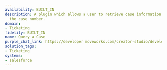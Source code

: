 ```yaml
---
availability: BUILT_IN
description: A plugin which allows a user to retrieve case information by entering
  the case number.
domain:
- Ticketing
fidelity: BUILT_IN
name: Query a Case
purple_chat_link: https://developer.moveworks.com/creator-studio/developer-tools/purple-chat/?conversation=%7B%22startTimestamp%22%3A%2211%3A43%2BAM%22%2C%22messages%22%3A%5B%7B%22parts%22%3A%5B%7B%22richText%22%3A%22%3Cp%3ECan+you+get+me+the+details+for+case+CASE-12745%3F%3C%2Fp%3E%22%7D%5D%2C%22role%22%3A%22user%22%7D%2C%7B%22parts%22%3A%5B%7B%22reasoningSteps%22%3A%5B%7B%22richText%22%3A%22%3Cp%3EWorking+on%3A+%E2%80%9CDetails+for+CASE-12745%E2%80%9D%3C%2Fp%3E%22%2C%22status%22%3A%22success%22%7D%2C%7B%22richText%22%3A%22%3Cp%3ERetrieving+case+information+for+%E2%80%9CCASE-12745%5C%22%3C%2Fp%3E%22%2C%22status%22%3A%22success%22%7D%2C%7B%22richText%22%3A%22%3Cp%3E%3Cem%3ESummarizing+based+on+%3C%2Fem%3E%3Cstrong%3E1%3C%2Fstrong%3E%3Cem%3E+top+resource%3C%2Fem%3E%3C%2Fp%3E%22%2C%22status%22%3A%22success%22%7D%5D%7D%5D%2C%22role%22%3A%22assistant%22%2C%22showFeedbackTray%22%3Afalse%7D%2C%7B%22parts%22%3A%5B%7B%22richText%22%3A%22%3Cp%3E%3Ca+href%3D%5C%22salesforce.com%5C%22%3E%3Cstrong%3ECASE-12745%3A%3C%2Fstrong%3E%3C%2Fa%3E%3Cstrong%3E+Inquiry+about+product+pricing%3C%2Fstrong%3E%3Cbr%3E%5Cn%3Cbr%3E%5Cn%3Cstrong%3EStatus%3C%2Fstrong%3E%3Cbr%3E%5CnIn+Progress%3Cbr%3E%5Cn%3Cbr%3E%5Cn%3Cstrong%3ELast+Activity%3C%2Fstrong%3E%3Cbr%3E%5CnSales+rep+said%3A+Sent+quote+to+customer%3Cbr%3E%5Cn%3Cbr%3E%5Cn%3Cstrong%3EAccount%3Cbr%3E%5Cn%3C%2Fstrong%3EAcme+Corp%3Cstrong%3E%3Cbr%3E%5Cn%3Cbr%3E%5CnCreated+at%3Cbr%3E%5Cn%3C%2Fstrong%3EFriday%2C+February+10%2C+2025+-+5%3A38AM+PST%3Cbr%3E%5Cn%3Cbr%3E%5Cn%3Cstrong%3EOwner%3A%3C%2Fstrong%3E%3Cbr%3E%5CnJohn+Doe%3Cbr%3E%5Cn%3C%2Fp%3E%22%7D%2C%7B%22richText%22%3A%22%3Cp%3EYou+can+%3Cstrong%3Eadd+comments+or+attachments%3C%2Fstrong%3E+related+to+%3Cstrong%3ECASE-12745%3C%2Fstrong%3E.%3C%2Fp%3E%22%7D%2C%7B%22buttons%22%3A%5B%7B%22buttonText%22%3A%22Add+comment%22%7D%2C%7B%22buttonText%22%3A%22Close+case%22%7D%2C%7B%22buttonText%22%3A%22%E2%9C%94%EF%B8%8F+Got+it%2C+thanks%22%7D%5D%7D%2C%7B%22citations%22%3A%5B%7B%22citationTitle%22%3A%22CASE-12745%22%2C%22connectorName%22%3A%22salesforce%22%7D%5D%7D%5D%2C%22role%22%3A%22assistant%22%7D%5D%7D
solution_tags:
- Ticketing
systems:
- salesforce
---
```

